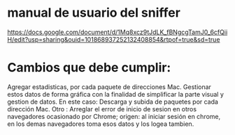 # manual de usuario del sniffer
https://docs.google.com/document/d/1Mq8xcz9tJdLK_fBNgcgTamJ0_6cfQiiH/edit?usp=sharing&ouid=101868937252132408854&rtpof=true&sd=true

# Cambios que debe cumplir:
Agregar estadisticas, por cada paquete de direcciones Mac. Gestionar estos datos de forma gráfica con la finalidad de simplificar la parte visual y gestion de datos. En este caso: Descarga y subida de paquetes por cada dirección Mac. Otro : Arreglar el error de inicio de sesion en otros navegadores ocasionado por Chrome; origen: al iniciar sesión en chrome, en los demas navegadores toma esos datos y los logea tambien.
